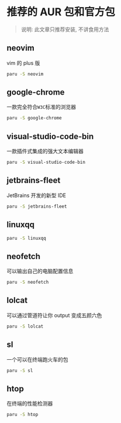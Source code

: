 # 推荐的 AUR 包和官方包

> 说明: 此文章只推荐安装, 不讲食用方法

## neovim

vim 的 plus 版

```bash
paru -S neovim
```

## google-chrome

一款完全符合`W3C`标准的浏览器

```bash
paru -S google-chrome
```

## visual-studio-code-bin

一款插件式集成的强大文本编辑器

```bash
paru -S visual-studio-code-bin
```

## jetbrains-fleet

JetBrains 开发的新型 IDE

```bash
paru -S jetbrains-fleet
```

## linuxqq

```bash
paru -S linuxqq
```

## neofetch

可以输出自己的电脑配置信息

```bash
paru -S neofetch
```

## lolcat

可以通过管道符让你 output 变成五颜六色

```bash
paru -S lolcat
```

## sl

一个可以在终端跑火车的包

```bash
paru -S sl
```

## htop

在终端的性能检测器

```bash
paru -S htop
```
